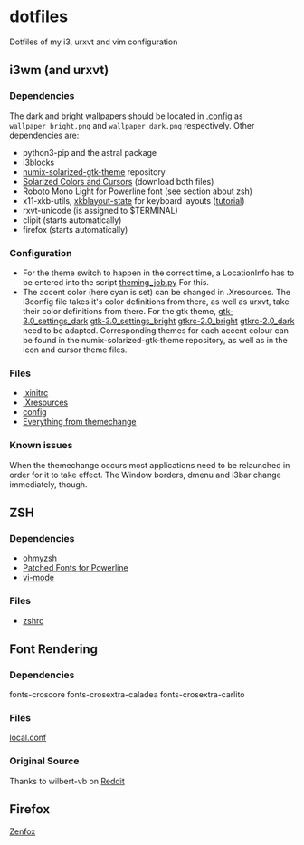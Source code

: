 # dotfiles
Dotfiles of my i3, urxvt and vim configuration

## i3wm (and urxvt)
### Dependencies
The dark and bright wallpapers should be located in [.config](Home/.config/) as `wallpaper_bright.png` and `wallpaper_dark.png` respectively.
Other dependencies are:
- python3-pip and the astral package
- i3blocks
- [numix-solarized-gtk-theme](https://github.com/Ferdi265/numix-solarized-gtk-theme) repository
- [Solarized Colors and Cursors](https://www.gnome-look.org/p/1312499/) (download both files)
- Roboto Mono Light for Powerline font (see section about zsh)
- x11-xkb-utils, [xkblayout-state](https://github.com/nonpop/xkblayout-state) for keyboard layouts ([tutorial](https://www.codingunicorns.com/blog/2016/09/30/Language-indicator-in-i3wm/))
- rxvt-unicode (is assigned to $TERMINAL)
- clipit (starts automatically)
- firefox (starts automatically)
### Configuration
- For the theme switch to happen in the correct time, a LocationInfo has to be entered into the script [theming_job.py](Home/.config/themechange/theming_job.py) For this.
- The accent color (here cyan is set) can be changed in .Xresources. The i3config file takes it's color definitions from there, as well as urxvt, take their color definitions from there. For the gtk theme, 
[gtk-3.0_settings_dark](Home/.config/themechange/gtk-3.0_settings_dark)
[gtk-3.0_settings_bright](Home/.config/themechange/gtk-3.0_settings_bright)
[gtkrc-2.0_bright](Home/.config/themechange/gtkrc-2.0_bright)
[gtkrc-2.0_dark](Home/.config/themechange/gtkrc-2.0_dark)
need to be adapted. Corresponding themes for each accent colour can be found in the numix-solarized-gtk-theme repository, as well as in the icon and cursor theme files.
### Files
- [.xinitrc](Home/.xinitrc)
- [.Xresources](Home/.Xresources)
- [config](Home/.config/i3/config)
- [Everything from themechange](Home/.config/themechange/)
### Known issues
When the themechange occurs most applications need to be relaunched in order for it to take effect. The Window borders, dmenu and i3bar change immediately, though.

## ZSH
### Dependencies
- [ohmyzsh](https://github.com/ohmyzsh/ohmyzsh)
- [Patched Fonts for Powerline](https://github.com/powerline/fonts)
- [vi-mode](https://github.com/Nyquase/vi-mode)
### Files
- [zshrc](Home/.zshrc)

## Font Rendering
### Dependencies
fonts-croscore fonts-crosextra-caladea fonts-crosextra-carlito
### Files
[local.conf](/etc/fonts/local.conf)
### Original Source
Thanks to wilbert-vb on
[Reddit](https://www.reddit.com/r/debian/comments/5sookn/how_to_get_the_perfect_rendering_font_in_debian/)

## Firefox
[Zenfox](https://addons.mozilla.org/en-US/firefox/addon/zen-fox/)
